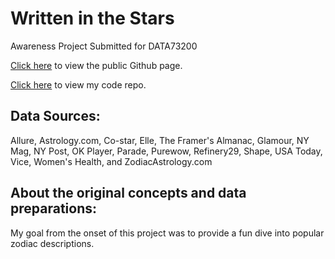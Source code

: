 # Written in the Stars
Awareness Project
Submitted for DATA73200

[Click here](https://alliarnold.github.io/astrostars/) to view the public Github page. 

[Click here](https://github.com/alliarnold/astrostars/) to view my code repo. 

## Data Sources:

Allure, Astrology.com, Co-star, Elle, The Framer's Almanac, Glamour, NY Mag, NY Post, OK Player, Parade, Purewow, Refinery29, Shape, USA Today, Vice, Women's Health, and ZodiacAstrology.com

## About the original concepts and data preparations:
My goal from the onset of this project was to provide a fun dive into popular zodiac descriptions.